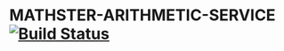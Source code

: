 # MATHSTER-ARITHMETIC-SERVICE [![Build Status](https://travis-ci.com/Maniollo/MATHSTER-ARITHMETIC-SERVICE.svg?branch=master)](https://travis-ci.org/Maniollo/MATHSTER-ARITHMETIC-SERVICE)
